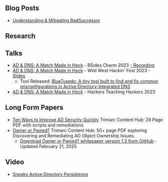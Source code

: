 ## Blog Posts
- [Understanding & Mitigating BadSuccessor](https://specterops.io/blog/2025/05/27/understanding-mitigating-badsuccessor/)

## Research

## Talks
- [AD & DNS: A Match Made in Heck](https://www.hub.trimarcsecurity.com/post/ad-dns-a-match-made-in-heck) - BSides Charm 2023
  [ - Recording](https://youtu.be/QSRxrTXj8G0)
- [AD & DNS: A Match Made in Heck](https://www.hub.trimarcsecurity.com/post/ad-dns-a-match-made-in-heck) - Wild West Hackin' Fest 2023 - [Slides](https://github.com/TrimarcJake/BlueTuxedo/blob/main/ADI%20DNS%20-%20No%20demo.pptx)
  - Tool Released: [BlueTuxedo: A tiny tool built to find and fix common misconfigurations in Active Directory-Integrated DNS](https://github.com/TrimarcJake/BlueTuxedo)
- [AD & DNS: A Match Made in Heck](https://www.hub.trimarcsecurity.com/post/ad-dns-a-match-made-in-heck) - Hackers Teaching Hackers 2023

## Long Form Papers
- [Ten Ways to Improve AD Security Quickly](https://www.hub.trimarcsecurity.com/post/ten-ways-to-improve-ad-security-quickly) Trimarc Content Hub: 29 Page PDF with scripts and remediations
- [Owner or Pwned?](https://www.hub.trimarcsecurity.com/post/trimarc-whitepaper-owner-or-pwnd) Trimarc Content Hub: 50+ page PDF exploring Discovering and Remediating AD Object Ownership Issues.
  - [Download Owner or Pwned? whitepaper version 1.3 from GitHub](https://github.com/JimSycurity/JimSycurity/tree/main/Documents/Owner_or_Pwned_v1.3.pdf) - Updated February 21, 2025

## Video
- [Sneaky Active Directory Persistence](https://www.hub.trimarcsecurity.com/video?wix-vod-video-id=NdiHgoqoezM&wix-vod-comp-id=comp-k9ynu2kz)
